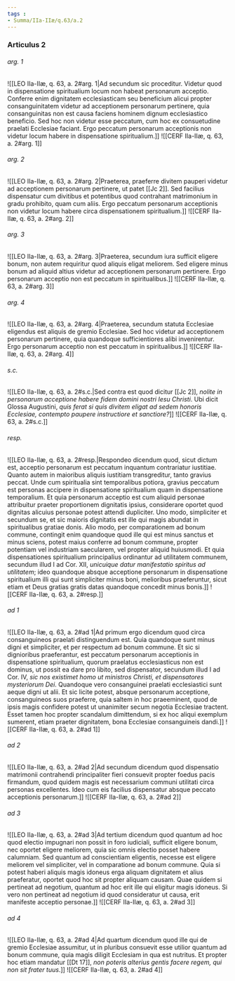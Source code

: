```yaml
---
tags : 
- Summa/IIa-IIæ/q.63/a.2
---
```


### Articulus 2

###### arg. 1
![[LEO IIa-IIæ, q. 63, a. 2#arg. 1|Ad secundum sic proceditur. Videtur quod in dispensatione spiritualium locum non habeat personarum acceptio. Conferre enim dignitatem ecclesiasticam seu beneficium alicui propter consanguinitatem videtur ad acceptionem personarum pertinere, quia consanguinitas non est causa faciens hominem dignum ecclesiastico beneficio. Sed hoc non videtur esse peccatum, cum hoc ex consuetudine praelati Ecclesiae faciant. Ergo peccatum personarum acceptionis non videtur locum habere in dispensatione spiritualium.]]
![[CERF IIa-IIæ, q. 63, a. 2#arg. 1]]

###### arg. 2
![[LEO IIa-IIæ, q. 63, a. 2#arg. 2|Praeterea, praeferre divitem pauperi videtur ad acceptionem personarum pertinere, ut patet [[Jc 2]]. Sed facilius dispensatur cum divitibus et potentibus quod contrahant matrimonium in gradu prohibito, quam cum aliis. Ergo peccatum personarum acceptionis non videtur locum habere circa dispensationem spiritualium.]]
![[CERF IIa-IIæ, q. 63, a. 2#arg. 2]]

###### arg. 3
![[LEO IIa-IIæ, q. 63, a. 2#arg. 3|Praeterea, secundum iura sufficit eligere bonum, non autem requiritur quod aliquis eligat meliorem. Sed eligere minus bonum ad aliquid altius videtur ad acceptionem personarum pertinere. Ergo personarum acceptio non est peccatum in spiritualibus.]]
![[CERF IIa-IIæ, q. 63, a. 2#arg. 3]]

###### arg. 4
![[LEO IIa-IIæ, q. 63, a. 2#arg. 4|Praeterea, secundum statuta Ecclesiae eligendus est aliquis de gremio Ecclesiae. Sed hoc videtur ad acceptionem personarum pertinere, quia quandoque sufficientiores alibi invenirentur. Ergo personarum acceptio non est peccatum in spiritualibus.]]
![[CERF IIa-IIæ, q. 63, a. 2#arg. 4]]

###### s.c.
![[LEO IIa-IIæ, q. 63, a. 2#s.c.|Sed contra est quod dicitur [[Jc 2]], *nolite in personarum acceptione habere fidem domini nostri Iesu Christi*. Ubi dicit Glossa Augustini, *quis ferat si quis divitem eligat ad sedem honoris Ecclesiae, contempto paupere instructiore et sanctiore?*]]
![[CERF IIa-IIæ, q. 63, a. 2#s.c.]]

###### resp.
![[LEO IIa-IIæ, q. 63, a. 2#resp.|Respondeo dicendum quod, sicut dictum est, acceptio personarum est peccatum inquantum contrariatur iustitiae. Quanto autem in maioribus aliquis iustitiam transgreditur, tanto gravius peccat. Unde cum spiritualia sint temporalibus potiora, gravius peccatum est personas accipere in dispensatione spiritualium quam in dispensatione temporalium. Et quia personarum acceptio est cum aliquid personae attribuitur praeter proportionem dignitatis ipsius, considerare oportet quod dignitas alicuius personae potest attendi dupliciter. Uno modo, simpliciter et secundum se, et sic maioris dignitatis est ille qui magis abundat in spiritualibus gratiae donis. Alio modo, per comparationem ad bonum commune, contingit enim quandoque quod ille qui est minus sanctus et minus sciens, potest maius conferre ad bonum commune, propter potentiam vel industriam saecularem, vel propter aliquid huiusmodi. Et quia dispensationes spiritualium principalius ordinantur ad utilitatem communem, secundum illud I ad Cor. XII, *unicuique datur manifestatio spiritus ad utilitatem*; ideo quandoque absque acceptione personarum in dispensatione spiritualium illi qui sunt simpliciter minus boni, melioribus praeferuntur, sicut etiam et Deus gratias gratis datas quandoque concedit minus bonis.]]
![[CERF IIa-IIæ, q. 63, a. 2#resp.]]

###### ad 1
![[LEO IIa-IIæ, q. 63, a. 2#ad 1|Ad primum ergo dicendum quod circa consanguineos praelati distinguendum est. Quia quandoque sunt minus digni et simpliciter, et per respectum ad bonum commune. Et sic si dignioribus praeferantur, est peccatum personarum acceptionis in dispensatione spiritualium, quorum praelatus ecclesiasticus non est dominus, ut possit ea dare pro libito, sed dispensator, secundum illud I ad Cor. IV, *sic nos existimet homo ut ministros Christi, et dispensatores mysteriorum Dei*. Quandoque vero consanguinei praelati ecclesiastici sunt aeque digni ut alii. Et sic licite potest, absque personarum acceptione, consanguineos suos praeferre, quia saltem in hoc praeeminent, quod de ipsis magis confidere potest ut unanimiter secum negotia Ecclesiae tractent. Esset tamen hoc propter scandalum dimittendum, si ex hoc aliqui exemplum sumerent, etiam praeter dignitatem, bona Ecclesiae consanguineis dandi.]]
![[CERF IIa-IIæ, q. 63, a. 2#ad 1]]

###### ad 2
![[LEO IIa-IIæ, q. 63, a. 2#ad 2|Ad secundum dicendum quod dispensatio matrimonii contrahendi principaliter fieri consuevit propter foedus pacis firmandum, quod quidem magis est necessarium communi utilitati circa personas excellentes. Ideo cum eis facilius dispensatur absque peccato acceptionis personarum.]]
![[CERF IIa-IIæ, q. 63, a. 2#ad 2]]

###### ad 3
![[LEO IIa-IIæ, q. 63, a. 2#ad 3|Ad tertium dicendum quod quantum ad hoc quod electio impugnari non possit in foro iudiciali, sufficit eligere bonum, nec oportet eligere meliorem, quia sic omnis electio posset habere calumniam. Sed quantum ad conscientiam eligentis, necesse est eligere meliorem vel simpliciter, vel in comparatione ad bonum commune. Quia si potest haberi aliquis magis idoneus erga aliquam dignitatem et alius praeferatur, oportet quod hoc sit propter aliquam causam. Quae quidem si pertineat ad negotium, quantum ad hoc erit ille qui eligitur magis idoneus. Si vero non pertineat ad negotium id quod consideratur ut causa, erit manifeste acceptio personae.]]
![[CERF IIa-IIæ, q. 63, a. 2#ad 3]]

###### ad 4
![[LEO IIa-IIæ, q. 63, a. 2#ad 4|Ad quartum dicendum quod ille qui de gremio Ecclesiae assumitur, ut in pluribus consuevit esse utilior quantum ad bonum commune, quia magis diligit Ecclesiam in qua est nutritus. Et propter hoc etiam mandatur [[Dt 17]], *non poteris alterius gentis facere regem, qui non sit frater tuus*.]]
![[CERF IIa-IIæ, q. 63, a. 2#ad 4]]

